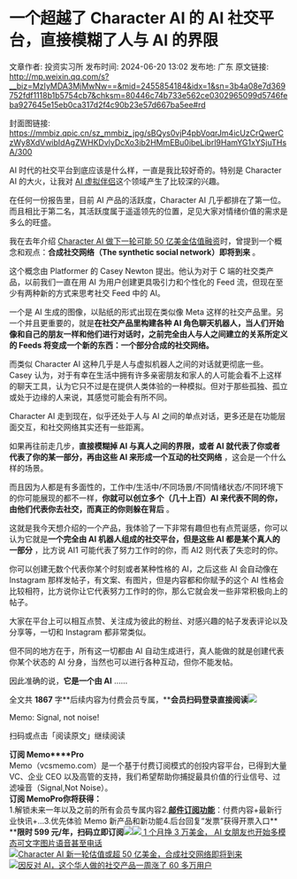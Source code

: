 # 一个超越了 Character AI 的 AI 社交平台，直接模糊了人与 AI 的界限

文章作者: 投资实习所
发布时间: 2024-06-20 13:02
发布地: 广东
原文链接: http://mp.weixin.qq.com/s?__biz=MzIyMDA3MjMwNw==&mid=2455854184&idx=1&sn=3b4a08e7d369752fdf1118b1b5754cb7&chksm=80446c74b733e562ce0302965099d5746feba927645e15eb0ca317d2f4c90b23e57d667ba5ee#rd

封面图链接: https://mmbiz.qpic.cn/sz_mmbiz_jpg/sBQys0vjP4pbVoqrJm4icUzCrQwerCzWy8XdVwibIdAgZWHKDvlyDcXo3ib2HMmEBu0ibeLibrl9HamYG1xYSjuTHsA/300

AI 时代的社交平台到底应该是什么样，一直是我比较好奇的。特别是 Character AI 的大火，让我对 [AI
虚拟伴侣](http://mp.weixin.qq.com/s?__biz=MzIyMDA3MjMwNw==&mid=2455851247&idx=1&sn=82c3f7bf68679d718d69c9c4dec462f7&chksm=804460f3b733e9e57907ef681d75c8159878d090083b36dbe01b9d21819633589e8fd3a511a7&scene=21#wechat_redirect)这个领域产生了比较深的兴趣。

在任何一份报告里，目前 AI 产品的活跃度，Character AI
几乎都排在了第一位。而且相比于第二名，其活跃度属于遥遥领先的位置，足见大家对情绪价值的需求是多么的旺盛。

我在去年介绍 [Character AI 做下一轮可能 50
亿美金估值融资](http://mp.weixin.qq.com/s?__biz=MzIyMDA3MjMwNw==&mid=2455852183&idx=1&sn=91ca85a6590f0d9bc4a042ffd7157669&chksm=8044648bb733ed9d8d6d7e154c4ee5f7c7ac3e454133ee8594ea4ca22ed788129f55ea8bfda3&scene=21#wechat_redirect)时，曾提到一个概念和观点：**合成社交网络（The
synthetic social network）即将到来** 。

这个概念由 Platformer 的 Casey Newton 提出。他认为对于 C 端的社交类产品，以前我们一直在用 AI 为用户创建更具吸引力和个性化的
Feed 流，但现在至少有两种新的方式来思考社交 Feed 中的 AI。

一个是 AI 生成的图像，以贴纸的形式出现在类似像 Meta 这样的社交产品里。另一个并且更重要的，就是**在社交产品里构建各种 AI
角色聊天机器人，当人们开始像和自己的朋友一样和他们进行对话时，之前完全由人与人之间建立的关系所定义的 Feeds
将变成一个新的东西：一个部分合成的社交网络。**

而类似 Character AI 这种几乎是人与虚拟机器人之间的对话就更彻底一些。Casey
认为，对于有幸在生活中拥有许多亲密朋友和家人的人可能会看不上这样的聊天工具，认为它只不过是在提供人类体验的一种模拟。但对于那些孤独、孤立或处于边缘的人来说，其感觉可能会有所不同。

Character AI 走到现在，似乎还处于人与 AI 之间的单点对话，更多还是在功能层面交互，和社交网络其实还有一些距离。

如果再往前走几步，**直接模糊掉 AI 与真人之间的界限，或者 AI 就代表了你或者代表了你的某一部分，再由这些 AI 来形成一个互动的社交网络**
，这会是一个什么样的场景。

而且因为人都是有多面性的，工作中/生活中/不同场景/不同情绪状态/不同环境下的你可能展现的都不一样，**你就可以创立多个（几十上百）AI
来代表不同的你，由他们代表你去社交，而真正的你则躲在背后** 。

这就是我今天想介绍的一个产品，我体验了一下非常有趣但也有点荒诞感，你可以认为它就是**一个完全由 AI 机器人组成的社交平台，但是这些 AI
都是某个真人的一部分** ，比方说 AI1 可能代表了努力工作时的你，而 AI2 则代表了失恋时的你。

你可以创建无数个代表你某个时刻或者某种性格的 AI，之后这些 AI 会自动像在 Instagram 那样发帖子，有文案、有图片，但是内容都和你赋予的这个
AI 性格会比较相符，比方说你让它代表努力工作时的你，那么它就会发一些非常积极向上的帖子。

大家在平台上可以相互点赞、关注成为彼此的粉丝、对感兴趣的帖子发表评论以及分享等，一切和 Instagram 都非常类似。

但不同的地方在于，所有这一切都由 AI 自动生成进行，真人能做的就是创建代表你某个状态的 AI 分身，当然也可以进行各种互动，但你不能发帖。

因此准确的说，**它是一个由 AI** ……

全文共 **1867**
字**后续内容为付费会员专属，****会员扫码登录直接阅读**![](https://mmbiz.qpic.cn/sz_mmbiz_png/sBQys0vjP4pbVoqrJm4icUzCrQwerCzWyAeHNAHVLmRQ0alZXxwBm3pE3ay2Jrh8R0ErG8ezIIrGv5uNneKUhDg/640?wx_fmt=png&from=appmsg)  

Memo: Signal, not noise!

扫码或点击「阅读原文」继续阅读

**订阅 Memo****Pro**  
Memo（vcsmemo.com）是一个基于付费订阅模式的创投内容平台，已得到大量 VC、企业 CEO
以及高管的支持，我们希望帮助你捕捉最具价值的行业信号、过滤噪音（Signal,Not Noise）。  
**订阅 Memo****Pro****你将获得：**  
1.解锁未来一年以及之前的所有会员专属内容2.[**邮件订阅功能**](http://mp.weixin.qq.com/s?__biz=MzIyMDA3MjMwNw==&mid=2455853781&idx=1&sn=b6f8e3ddc87e9531f3f8c3e9cd98bd9f&chksm=80446ac9b733e3df93b89c17e905182bda7f4d132f3ac468961dfd70badeb92b9fcdf9f7083b&scene=21#wechat_redirect)：付费内容+最新行业快讯+...3.优先体验
Memo 新产品和新功能4.后台回复“发票”获得开票入口**  
****限时 599
元/年，扫码立即订阅**![](https://mmbiz.qpic.cn/mmbiz_png/mrJibAziaMQhQGoNHniac6wGOyRe172dlS0HCYicyjiaCTtly2pULIz6YPNsXeRjoQFSuDYezsia4ibhbAc1X3GKtVRyw/640?wx_fmt=png&wxfrom=5&wx_lazy=1&wx_co=1)[![](https://mmbiz.qpic.cn/sz_mmbiz_jpg/sBQys0vjP4okzgdJgJD3VeZJwVIfgNuVfuIIvbDLjAOLGpPSkGibnE25y69BibwNteYtnVV3G4Bt0exM5f5V0IyQ/640?wx_fmt=jpeg)
1 个月挣 3 万美金， AI
女朋友也开始多模态可文字图片语音甚至电话](https://mp.weixin.qq.com/s?__biz=MzIyMDA3MjMwNw==&mid=2455853027&idx=1&sn=9bff7ef8a4232504079dbd97483f9f4b&chksm=804467ffb733eee99bb5725357019c6fc07d5a03f340749e9e36e63807d5c59203898e665340&scene=21#wechat_redirect)  
[![](https://mmbiz.qpic.cn/sz_mmbiz_jpg/sBQys0vjP4pdLKPUEQ6UK9DeSBT1KcT236LjibxueesknibOnhb6d9ibibMal30dCaEibByRhE7VoemTwj9BauUTkLA/640?wx_fmt=jpeg)Character
AI 新一轮估值或超 50
亿美金，合成社交网络即将到来](https://mp.weixin.qq.com/s?__biz=MzIyMDA3MjMwNw==&mid=2455852183&idx=1&sn=91ca85a6590f0d9bc4a042ffd7157669&chksm=8044648bb733ed9d8d6d7e154c4ee5f7c7ac3e454133ee8594ea4ca22ed788129f55ea8bfda3&scene=21#wechat_redirect)  
[![](https://mmbiz.qpic.cn/sz_mmbiz_jpg/sBQys0vjP4pAn5iasFibQfmSOEC1kDRfpS9rR8mBEc6oI5kh02GTicftwCZdQp5ibhLjw5GBJt5pic8ehVR2TGzPIvA/640?wx_fmt=jpeg)因反对
AI，这个华人做的社交产品一周涨了 60
多万用户](https://mp.weixin.qq.com/s?__biz=MzIyMDA3MjMwNw==&mid=2455854087&idx=1&sn=f36958030f30598aa1815e4df18db5aa&chksm=80446c1bb733e50d8b0d6fc5696fa85f966dddb8d4fda38f318e9a059bb391010376b3bb63f1&scene=21#wechat_redirect)

  


